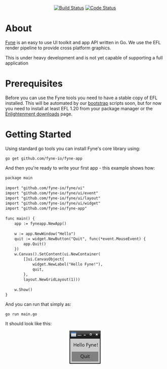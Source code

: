 <p align="center">
  <a href="https://travis-ci.org/fyne-io/fyne"><img src="https://travis-ci.org/fyne-io/fyne.svg" alt="Build Status" /></a>
  <a href="https://goreportcard.com/report/github.com/fyne-io/fyne"><img src="https://goreportcard.com/badge/github.com/fyne-io/fyne" alt="Code Status" /></a>
</p>

# About

[Fyne](http://fyne.io) is an easy to use UI toolkit and app API written in Go. We use the EFL render pipeline to provide cross platform graphics.

This is under heavy development and is not yet capable of supporting a full application

# Prerequisites

Before you can use the Fyne tools you need to have a stable copy of EFL installed. This will be automated by our [bootstrap](https://github.com/fyne-io/bootstrap/) scripts soon, but for now you need to install at least EFL 1.20 from your package manager or the [Enlightenment downloads](https://download.enlightenment.org/rel/libs/efl/) page.

# Getting Started

Using standard go tools you can install Fyne's core library using:

    go get github.com/fyne-io/fyne-app

And then you're ready to write your first app - this example shows how:

    package main

    import "github.com/fyne-io/fyne/ui"
    import "github.com/fyne-io/fyne/ui/event"
    import "github.com/fyne-io/fyne/ui/layout"
    import "github.com/fyne-io/fyne/ui/widget"
    import "github.com/fyne-io/fyne-app"

    func main() {
    	app := fyneapp.NewApp()

    	w := app.NewWindow("Hello")
    	quit := widget.NewButton("Quit", func(*event.MouseEvent) {
    		app.Quit()
    	})
    	w.Canvas().SetContent(ui.NewContainer(
    		[]ui.CanvasObject{
    			widget.NewLabel("Hello Fyne!"),
    			quit,
    		},
    		layout.NewGridLayout(1)))

    	w.Show()
    }

And you can run that simply as:

    go run main.go

It should look like this:

<p align="center" markdown="1">
  <img src="hello.png" alt="Fyne Screenshot" />
</p>
